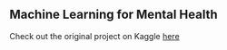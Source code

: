## Machine Learning for Mental Health
Check out the original project on Kaggle [here](https://www.kaggle.com/kairosart/machine-learning-for-mental-health-1)
